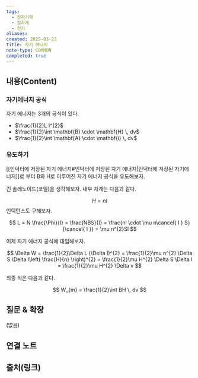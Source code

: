 ```yaml
---
tags:
  - 전자기학
  - 정자계
  - 전기
aliases: 
created: 2025-03-23
title: 자기 에너지
note-type: COMMON
completed: true
---
```


## 내용(Content)

### 자기에너지 공식

자기 에너지는 3개의 공식이 있다.

- $\frac{1}{2}L I^{2}$
- $\frac{1}{2}\int \mathbf{B} \cdot \mathbf{H}  \, dv$
- $\frac{1}{2}\int \mathbf{A} \cdot \mathbf{i} \, dv$

### 유도하기

[[인덕터에 저장된 자기 에너지#인덕터에 저장된 자기 에너지|인덕터에 저장된 자기에너지]]로 부터 B와 H로 이루어진 자기 에너지 공식을 유도해보자.

긴 솔레노이드(코일)을 생각해보자. 내부 자계는 다음과 같다.

$$
H = nI
$$
인덕턴스도 구해보자.

$$
L = N \frac{\Phi}{I} = \frac{NBS}{I} =  \frac{nl \cdot \mu n\cancel{ I } S}{\cancel{ I }} = \mu n^{2}Sl
$$

이제 자기 에너지 공식에 대입해보자.

$$
\Delta W = \frac{1}{2}\Delta L (\Delta I)^{2} = \frac{1}{2}\mu n^{2} \Delta S \Delta l\left( \frac{H}{n} \right)^{2} = \frac{1}{2}\mu H^{2} \Delta S \Delta l = \frac{1}{2}\mu H^{2} \Delta v
$$

최종 식은 다음과 같다.

$$
W_{m} = \frac{1}{2}\int BH \, dv 
$$




## 질문 & 확장

(없음)

## 연결 노트

## 출처(링크)

